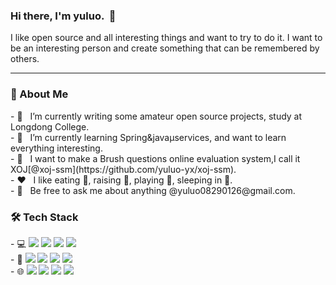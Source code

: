 ### Hi there, I'm yuluo.  &nbsp;👋

I like open source and all interesting things and want to try to do it.
I want to be an interesting person and create something that can be remembered by others.

<hr>

<h3>👨 About Me</h3>
- 🔭 &nbsp; I’m currently writing some amateur open source projects, study at Longdong College.  <br>
- 🌱 &nbsp; I’m currently learning Spring&java&microservices, and want to learn everything interesting. <br>
- 🤔 &nbsp; I want to make a Brush questions online evaluation system,I call it XOJ[@xoj-ssm](https://github.com/yuluo-yx/xoj-ssm). <br>
- ❤️ &nbsp; I like eating 🍉, raising 🐓, playing 🏓, sleeping in 🛌. <br>
- 💬 &nbsp; Be free to ask me about anything @yuluo08290126@gmail.com.

<h3>🛠 Tech Stack</h3>
- 💻 <img src="https://camo.githubusercontent.com/afead642512a74e15ec2da19d89fbee647cde5dfe09025ad1ea82acbedabf967/68747470733a2f2f696d672e736869656c64732e696f2f62616467652f2d507974686f6e2d70696e6b3f7374796c653d666c61742d737175617265266c6f676f3d507974686f6e">
<img src="https://camo.githubusercontent.com/2e2241112628f02b6133d06380981d22ef77a4a54ae68d52a84a100dd2b6e11d/68747470733a2f2f696d672e736869656c64732e696f2f62616467652f2d6a6176612d79656c6c6f773f7374796c653d666c61742d737175617265266c6f676f3d6a617661">
<img src="https://camo.githubusercontent.com/a4428afd83d671129e701c75e5be52fdbc0a822333514b893c5ef6b3a1e1b693/68747470733a2f2f696d672e736869656c64732e696f2f62616467652f6d7973716c2d2532333030662e7376673f7374796c653d666c61742d737175617265266c6f676f3d6d7973716c266c6f676f436f6c6f723d7768697465">
<img src="https://camo.githubusercontent.com/3102a1f70c198367b91121bce0e2f36157d2f923389f04645f43d07d2f1ecf8a/68747470733a2f2f696d672e736869656c64732e696f2f62616467652f2d446f636b65722d4643433632343f7374796c653d666c61742d737175617265266c6f676f3d646f636b6572">

<br>
- 🔧 <img src="https://camo.githubusercontent.com/6af3537d46d10d2d597651c818d97729dbc8e9afbfde0d940fbd967dc190fbc4/68747470733a2f2f696d672e736869656c64732e696f2f62616467652f2d56697375616c25323053747564696f253230436f64652d3030374143433f7374796c653d666c61742d737175617265266c6f676f3d56697375616c25323053747564696f253230436f6465266c6f676f436f6c6f723d666666">
<img src="https://camo.githubusercontent.com/51580bd31dac4ce46c18d7bc3b149921b6324066732652d21d376582ee1ed678/68747470733a2f2f696d672e736869656c64732e696f2f62616467652f2d4769742d4643433632343f7374796c653d666c61742d737175617265266c6f676f3d676974">
<img src="https://camo.githubusercontent.com/a18c3bf7b402c0386580a81653b2fd1d760e62bbd35c8ead6727c741c70dae09/68747470733a2f2f696d672e736869656c64732e696f2f62616467652f2d4769744875622d70696e6b3f7374796c653d666c61742d737175617265266c6f676f3d676974687562">
<img src="https://camo.githubusercontent.com/6a4c7b9e332e9c5621cb93c7f395e87ea2a02f3accd064820713cc8251df0add/68747470733a2f2f696d672e736869656c64732e696f2f62616467652f4368726f6d652d3432383546343f7374796c653d666c61742d737175617265266c6f676f3d476f6f676c654368726f6d65266c6f676f436f6c6f723d7768697465">
<br>
- 🌐 <img src="https://camo.githubusercontent.com/86242e6435f410013a7f934b899e012658f424ad6cde81d909210bb9b46113ca/68747470733a2f2f696d672e736869656c64732e696f2f62616467652f2d4e6f64656a732d63306562643f7374796c653d666c61742d737175617265266c6f676f3d4e6f64652e6a73">
<img src="https://camo.githubusercontent.com/0c3a16a22ae058cfe38a06dc9ea16404cf006409262f547c9ccfa3ec8b30f71e/68747470733a2f2f696d672e736869656c64732e696f2f62616467652f2d48544d4c352d4533344632363f7374796c653d666c61742d737175617265266c6f676f3d68746d6c35266c6f676f436f6c6f723d7768697465">
<img src="https://camo.githubusercontent.com/2435c2a64789b8a71c701a1a593b4a6e6869789bfb0626e515dc2a6b6dffa6c5/68747470733a2f2f696d672e736869656c64732e696f2f62616467652f2d435353332d3135373242363f7374796c653d666c61742d737175617265266c6f676f3d63737333">
<img src="https://camo.githubusercontent.com/6d9cf12bf24b856ecef36b7e3bea1a4092a6c8c1f3f09add075b937aa15d1048/68747470733a2f2f696d672e736869656c64732e696f2f62616467652f2d4a6176615363726970742d6f72696e67653f7374796c653d666c61742d737175617265266c6f676f3d6a617661736372697074">
<br>

